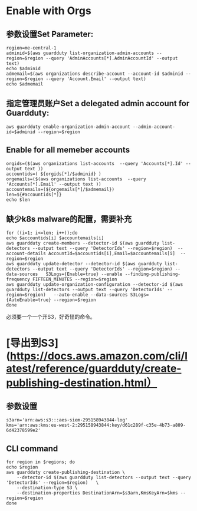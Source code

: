 # Enable with Orgs
## 参数设置Set Parameter:
```
region=me-central-1
adminid=$(aws guardduty list-organization-admin-accounts --region=$region --query 'AdminAccounts[*].AdminAccountId' --output text)
echo $adminid
admemail=$(aws organizations describe-account --account-id $adminid --region=$region --query 'Account.Email' --output text)
echo $admemail
```

## 指定管理员账户Set a delegated admin account for Guardduty:

```
aws guardduty enable-organization-admin-account --admin-account-id=$adminid --region=$region 
```
## Enable for all memeber accounts
```
orgids=($(aws organizations list-accounts  --query 'Accounts[*].Id' --output text ))
accountids=( ${orgids[*]/$adminid} )
orgemails=($(aws organizations list-accounts  --query 'Accounts[*].Email' --output text ))
accountemails=(${orgemails[*]/$admemail})
len=${#accountids[*]}
echo $len
```
## 缺少k8s malware的配置，需要补充
```
for ((i=1; i<=len; i++));do
echo $accountids[i] $accountemails[i]
aws guardduty create-members --detector-id $(aws guardduty list-detectors --output text --query 'DetectorIds' --region=$region)  --account-details AccountId=$accountids[i],Email=$accountemails[i]  --region=$region
aws guardduty update-detector --detector-id $(aws guardduty list-detectors --output text --query 'DetectorIds' --region=$region) --data-sources   S3Logs={Enable=true} --enable --finding-publishing-frequency FIFTEEN_MINUTES --region=$region
aws guardduty update-organization-configuration --detector-id $(aws guardduty list-detectors --output text --query 'DetectorIds' --region=$region)   --auto-enable --data-sources S3Logs={AutoEnable=true} --region=$region
done
```
必须要一个一个开S3，好奇怪的命令。

# [导出到S3](https://docs.aws.amazon.com/cli/latest/reference/guardduty/create-publishing-destination.html）
## 参数设置
```
s3arn='arn:aws:s3:::aes-siem-295158943844-log'
kms='arn:aws:kms:eu-west-2:295158943844:key/d61c289f-c35e-4b73-a809-6d42378599e2'
```
## CLI command

```
for region in $regions; do
echo $region
aws guardduty create-publishing-destination \
    --detector-id $(aws guardduty list-detectors --output text --query 'DetectorIds' --region=$region)   \
    --destination-type S3 \
    --destination-properties DestinationArn=$s3arn,KmsKeyArn=$kms --region=$region
done
```
